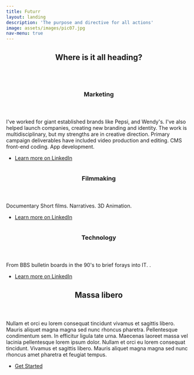 ```yaml
---
title: Futurr
layout: landing
description: 'The purpose and directive for all actions'
image: assets/images/pic07.jpg
nav-menu: true
---
```


<!-- Main -->
<div id="main">

<!-- One -->
<section id="one">
	<div class="inner">
		<header class="major">
			<h2>Where is it all heading?</h2>
		</header>
		<p></p>
	</div>
</section>

<!-- Two -->
<section id="two" class="spotlights">
	<section>
		<a href="generic.html" class="image">
			<img src="{% link assets/images/pic08.jpg %}" alt="" data-position="center center" />
		</a>
		<div class="content">
			<div class="inner">
				<header class="major">
					<h3>Marketing</h3>
				</header>
				<p>I've worked for giant established brands like Pepsi, and Wendy's.  I've also helped launch companies, creating new branding and identity.  The work is multidisciplinary, but my strengths are in creative direction.  Primary campaign deliverables have included video production and editing. CMS front-end coding.  App development.  </p>
				<ul class="actions">
					<li><a href="https://www.linkedin.com/in/savetheplatypi/detail/recent-activity/shares/" class="button">Learn more on LinkedIn</a></li>
				</ul>
			</div>
		</div>
	</section>
	<section>
		<a href="generic.html" class="image">
			<img src="{% link assets/images/pic09.jpg %}" alt="" data-position="top center" />
		</a>
		<div class="content">
			<div class="inner">
				<header class="major">
					<h3>Filmmaking</h3>
				</header>
				<p>Documentary Short films.  Narratives.  3D Animation.</p>
				<ul class="actions">
					<li><a href="https://www.linkedin.com/in/savetheplatypi/detail/recent-activity/shares/" class="button">Learn more on LinkedIn</a></li>
				</ul>
			</div>
		</div>
	</section>
	<section>
		<a href="generic.html" class="image">
			<img src="{% link assets/images/pic10.jpg %}" alt="" data-position="25% 25%" />
		</a>
		<div class="content">
			<div class="inner">
				<header class="major">
					<h3>Technology</h3>
				</header>
				<p>From BBS bulletin boards in the 90's to brief forays into IT.  .</p>
				<ul class="actions">
					<li><a href="https://www.linkedin.com/in/savetheplatypi/detail/recent-activity/shares/" class="button">Learn more on LinkedIn</a></li>
				</ul>
			</div>
		</div>
	</section>
</section>

<!-- Three -->
<section id="three">
	<div class="inner">
		<header class="major">
			<h2>Massa libero</h2>
		</header>
		<p>Nullam et orci eu lorem consequat tincidunt vivamus et sagittis libero. Mauris aliquet magna magna sed nunc rhoncus pharetra. Pellentesque condimentum sem. In efficitur ligula tate urna. Maecenas laoreet massa vel lacinia pellentesque lorem ipsum dolor. Nullam et orci eu lorem consequat tincidunt. Vivamus et sagittis libero. Mauris aliquet magna magna sed nunc rhoncus amet pharetra et feugiat tempus.</p>
		<ul class="actions">
			<li><a href="generic.html" class="button next">Get Started</a></li>
		</ul>
	</div>
</section>

</div>

